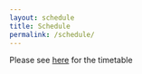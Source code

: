 ```yaml
---
layout: schedule
title: Schedule
permalink: /schedule/
---
```


Please see  [here](../static_files/32566-ACO-timetable-22-23.pdf) for the timetable
